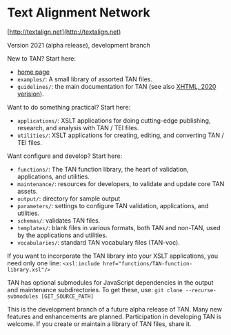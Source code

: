 # Text Alignment Network 

[http://textalign.net](http://textalign.net)

Version 2021 (alpha release), development branch

New to TAN? Start here:

* [home page](http://textalign.net)
* `examples/`: A small library of assorted TAN files.
* `guidelines/`: the main documentation for TAN (see also [XHTML, 2020 verision](http://textalign.net/release/TAN-2020/guidelines/xhtml/index.xhtml)).

Want to do something practical? Start here:

* `applications/`: XSLT applications for doing cutting-edge publishing, research, and analysis with TAN / TEI files.
* `utilities/`: XSLT applications for creating, editing, and converting TAN / TEI files.

Want configure and develop? Start here:

* `functions/`: The TAN function library, the heart of validation, applications, and utilities.
* `maintenance/`: resources for developers, to validate and update core TAN assets.
* `output/`: directory for sample output
* `parameters/`: settings to configure TAN validation, applications, and utilities.
* `schemas/`: validates TAN files.
* `templates/`: blank files in various formats, both TAN and non-TAN, used by the applications and utilities.
* `vocabularies/`: standard TAN vocabulary files (TAN-voc).

If you want to incorporate the TAN library into your XSLT applications, you need only one line: `<xsl:include href="functions/TAN-function-library.xsl"/>` 

TAN has optional submodules for JavaScript dependencies in the output and maintenance subdirectories. To get these, use:
`git clone --recurse-submodules [GIT_SOURCE_PATH]`

This is the development branch of a future alpha release of TAN. Many new features and enhancements are planned. Participation in developing TAN is welcome. If you create or maintain a library of TAN files, share it.